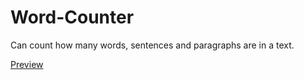 # Word-Counter
Can count how many words, sentences and paragraphs are in a text.

[Preview](https://htmlpreview.github.io/?https://github.com/XY0511/Word-Counter/blob/main/wordcount.html)
